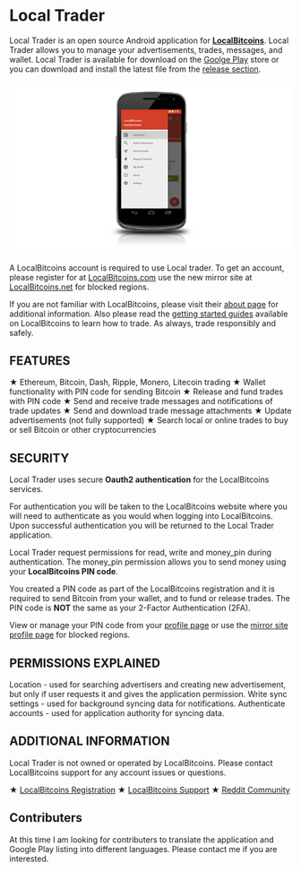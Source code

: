 # Local Trader

Local Trader is an open source Android application for <b>[LocalBitcoins](https://localbitcoins.net/?ch=2hbo)</b>. Local Trader allows you to manage your advertisements, trades, messages, and wallet. Local Trader is available for download on the [Goolge Play](https://play.google.com/store/apps/details?id=com.thanksmister.bitcoin.localtrader) store or you can download and install the latest file from the [release section](https://github.com/thanksmister/Local-Trader-Android/releases).

![android_app1](https://github.com/thanksmister/thanksmister.github.io/blob/master/assets/img/img1.png)
 
A LocalBitcoins account is required to use Local trader. To get an account, please register for at [LocalBitcoins.com](https://localbitcoins.com/register/?ch=2hbo]or) use the new mirror site at [LocalBitcoins.net](https://localbitcoins.net/register/?ch=2hbo) for blocked regions. 


If you are not familiar with LocalBitcoins, please visit their [about page](https://localbitcoins.com/about) for additional information. Also please read the [getting started guides](https://localbitcoins.com/guides/?ch=2hbo) available on LocalBitcoins to learn how to trade. As always, trade responsibly and safely.


## FEATURES
★ Ethereum, Bitcoin, Dash, Ripple, Monero, Litecoin trading
★ Wallet functionality with PIN code for sending Bitcoin
★ Release and fund trades with PIN code
★ Send and receive trade messages and notifications of trade updates
★ Send and download trade message attachments
★ Update advertisements (not fully supported)
★ Search local or online trades to buy or sell Bitcoin or other cryptocurrencies


## SECURITY
Local Trader uses secure <b>Oauth2 authentication</b> for the LocalBitcoins services. 

For authentication you will be taken to the LocalBitcoins website where you will need to authenticate as you would when logging into LocalBitcoins. Upon successful authentication you will be returned to the Local Trader application.

Local Trader request permissions for read, write and money_pin during authentication. The money_pin permission allows you to send money using your <b>LocalBitcoins PIN code</b>.

You created a PIN code as part of the LocalBitcoins registration and it is required to send Bitcoin from your wallet, and to fund or release trades. The PIN code is <b>NOT</b> the same as your 2-Factor Authentication (2FA).  

View or manage your PIN code from your [profile page](https://localbitcoins.com/accounts/profile/#toc6?ch=2hbo) or use the [mirror site profile page](https://localbitcoins.net/accounts/profile/#toc6?ch=2hbo) for blocked regions.


## PERMISSIONS EXPLAINED
Location - used for searching advertisers and creating new advertisement, but only if user requests it and gives the application permission.
Write sync settings - used for background syncing data for notifications.
Authenticate accounts - used for application authority for syncing data.


## ADDITIONAL INFORMATION
Local Trader is not owned or operated by LocalBitcoins. Please contact LocalBitcoins support for any account issues or questions. 

★ [LocalBitcoins Registration](https://localbitcoins.com/register/?ch=2hbo)
★  [LocalBitcoins Support](https://localbitcoins.com/support/request/?ch=2hbo)
★ [Reddit Community](https://www.reddit.com/r/LocalTrader/)

## Contributers
At this time I am looking for contributers to translate the application and Google Play listing into different languages. Please contact me if you are interested. 

